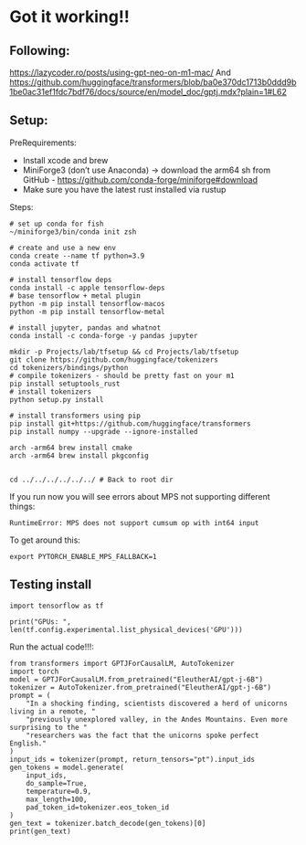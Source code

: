 # Got it working!!

## Following:
https://lazycoder.ro/posts/using-gpt-neo-on-m1-mac/
And
https://github.com/huggingface/transformers/blob/ba0e370dc1713b0ddd9b1be0ac31ef1fdc7bdf76/docs/source/en/model_doc/gptj.mdx?plain=1#L62

## Setup:
PreRequirements:
* Install xcode and brew
* MiniForge3 (don’t use Anaconda) -> download the arm64 sh from GitHub - https://github.com/conda-forge/miniforge#download
* Make sure you have the latest rust installed via rustup

Steps:

```
# set up conda for fish
~/miniforge3/bin/conda init zsh

# create and use a new env
conda create --name tf python=3.9
conda activate tf

# install tensorflow deps
conda install -c apple tensorflow-deps
# base tensorflow + metal plugin
python -m pip install tensorflow-macos
python -m pip install tensorflow-metal

# install jupyter, pandas and whatnot
conda install -c conda-forge -y pandas jupyter

mkdir -p Projects/lab/tfsetup && cd Projects/lab/tfsetup
git clone https://github.com/huggingface/tokenizers
cd tokenizers/bindings/python
# compile tokenizers - should be pretty fast on your m1
pip install setuptools_rust
# install tokenizers
python setup.py install

# install transformers using pip
pip install git+https://github.com/huggingface/transformers
pip install numpy --upgrade --ignore-installed

arch -arm64 brew install cmake
arch -arm64 brew install pkgconfig


cd ../../../../../../ # Back to root dir
```

If you run now you will see errors about MPS not supporting different things:
```
RuntimeError: MPS does not support cumsum op with int64 input
```

To get around this:
```
export PYTORCH_ENABLE_MPS_FALLBACK=1
```

## Testing install

```
import tensorflow as tf

print("GPUs: ", len(tf.config.experimental.list_physical_devices('GPU')))
```

Run the actual code!!!:
```
from transformers import GPTJForCausalLM, AutoTokenizer
import torch
model = GPTJForCausalLM.from_pretrained("EleutherAI/gpt-j-6B")
tokenizer = AutoTokenizer.from_pretrained("EleutherAI/gpt-j-6B")
prompt = (
    "In a shocking finding, scientists discovered a herd of unicorns living in a remote, "
    "previously unexplored valley, in the Andes Mountains. Even more surprising to the "
    "researchers was the fact that the unicorns spoke perfect English."
)
input_ids = tokenizer(prompt, return_tensors="pt").input_ids
gen_tokens = model.generate(
    input_ids,
    do_sample=True,
    temperature=0.9,
    max_length=100,
    pad_token_id=tokenizer.eos_token_id
)
gen_text = tokenizer.batch_decode(gen_tokens)[0]
print(gen_text)
```

